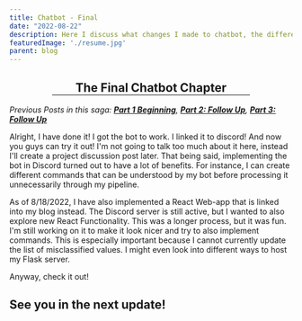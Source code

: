 ```yaml
---
title: Chatbot - Final 
date: "2022-08-22"
description: Here I discuss what changes I made to chatbot, the different implementations and future ideas
featuredImage: './resume.jpg'
parent: blog
---
```


<h2 class="font-italic font-weight-bold" align="center"> The Final Chatbot Chapter<hr color="blue" width="70%" align="center" style="margin: auto auto auto"> </h2> 

_Previous Posts in this saga: [**Part 1 Beginning**](https://rayyungdev.github.io/blogs/bot-builder/), [**Part 2: Follow Up**](https://rayyungdev.github.io/blogs/bot-build-followup/), [**Part 3: Follow Up**](https://rayyungdev.github.io/blogs/bot-build-penultimate/)_  
 
  
Alright, I have done it! I got the bot to work. I linked it to discord! And now you guys can try it out! I'm not going to talk too much about it here, instead I'll create a project discussion post later. That being said, implementing the bot in Discord turned out to have a lot of benefits. For instance, I can create different commands that can be understood by my bot before processing it unnecessarily through my pipeline. 

As of 8/18/2022, I have also implemented a React Web-app that is linked into my blog instead. The Discord server is still active, but I wanted to also explore new React Functionality. This was a longer process, but it was fun. I'm still working on it to make it look nicer and try to also implement commands. This is especially important because I cannot currently update the list of misclassified values. I might even look into different ways to host my Flask server. 

Anyway, check it out! 

## See you in the next update!